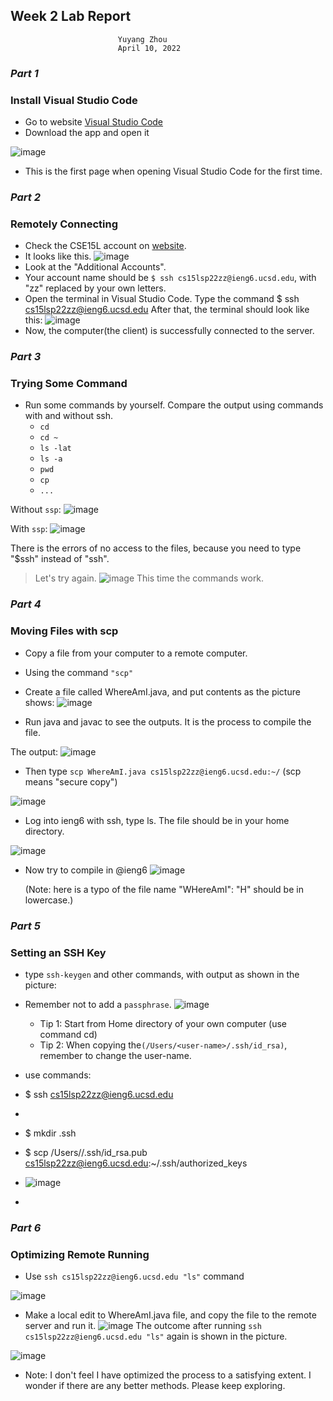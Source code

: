## **Week 2 Lab Report**
                            Yuyang Zhou
                            April 10, 2022

### *Part 1*
### Install Visual Studio Code
* Go to website [Visual Studio Code](https://code.visualstudio.com/)
* Download the app and open it

 ![image](Visual_Studio_Code.png)
 * This is the first page when opening Visual Studio Code for the first time.

### *Part 2*
### Remotely Connecting
* Check the CSE15L account on [website](https://sdacs.ucsd.edu/~icc/index.php). 
* It looks like this.
![image](Remote_Connect_Accout_Lookup.png)
* Look at the "Additional Accounts".
* Your account name should be `$ ssh cs15lsp22zz@ieng6.ucsd.edu`, with "zz" replaced by your own letters.
* Open the terminal in Visual Studio Code. Type the command 
        $ ssh cs15lsp22zz@ieng6.ucsd.edu
After that, the terminal should look like this:
![image](Remotely_Connect.png)
* Now, the computer(the client) is successfully connected to the server.

### *Part 3*
### Trying Some Command
* Run some commands by yourself. Compare the output using commands with and without ssh.
    * `cd` 
    * `cd ~`
    * `ls -lat`
    * `ls -a`
    * `pwd`
    * `cp`
    * `...`

Without `ssp`:
![image](Try_Command.png)

With `ssp`:
![image](Try_Command2.png)

There is the errors of no access to the files, because you need to type "$ssh" instead of "ssh".

>Let's try again.
![image](SSH.png)
This time the commands work.

### *Part 4*
### Moving Files with scp
* Copy a file from your computer to a remote computer.
* Using the command `"scp"`
* Create a file called WhereAmI.java, and put contents as the picture shows:
![image](Where.png)

* Run java and javac to see the outputs. It is the process to compile the file.

The output:
![image](Runfile.png)


* Then type `scp WhereAmI.java cs15lsp22zz@ieng6.ucsd.edu:~/` 
    (scp means "secure copy")

![image](ScdPhoto.png)

* Log into ieng6 with ssh, type ls. The file should be in your home directory.

![image](LogInAgain.png)

* Now try to compile in @ieng6
![image](Compile.png)

    (Note: here is a typo of the file name "WHereAmI": "H" should be in lowercase.)
   
### *Part 5*
### Setting an SSH Key
* type `ssh-keygen` and other commands, with output as shown in the picture:
* Remember not to add a `passphrase`.
![image](PublicKey2.png)
    * Tip 1: Start from Home directory of your own computer (use command cd)
    * Tip 2: When copying the`(/Users/<user-name>/.ssh/id_rsa)`, remember to change the user-name.

* use commands:
* $ ssh cs15lsp22zz@ieng6.ucsd.edu
* <Enter Password>
* $ mkdir .ssh
* $ scp /Users/<user-name>/.ssh/id_rsa.pub cs15lsp22zz@ieng6.ucsd.edu:~/.ssh/authorized_keys
* ![image](mkdir.jpeg)
* 



### *Part 6*
### Optimizing Remote Running
* Use `ssh cs15lsp22zz@ieng6.ucsd.edu "ls"` command

![image](Run.png)
* Make a local edit to WhereAmI.java file, and copy the file to the remote server and run it.
![image](MakeChange.png)
The outcome after running `ssh cs15lsp22zz@ieng6.ucsd.edu "ls"` again is shown in the picture.

![image](AfterChange.png)

  * Note: I don't feel I have optimized the process to a satisfying extent. I wonder if there are any better methods. Please keep exploring.


